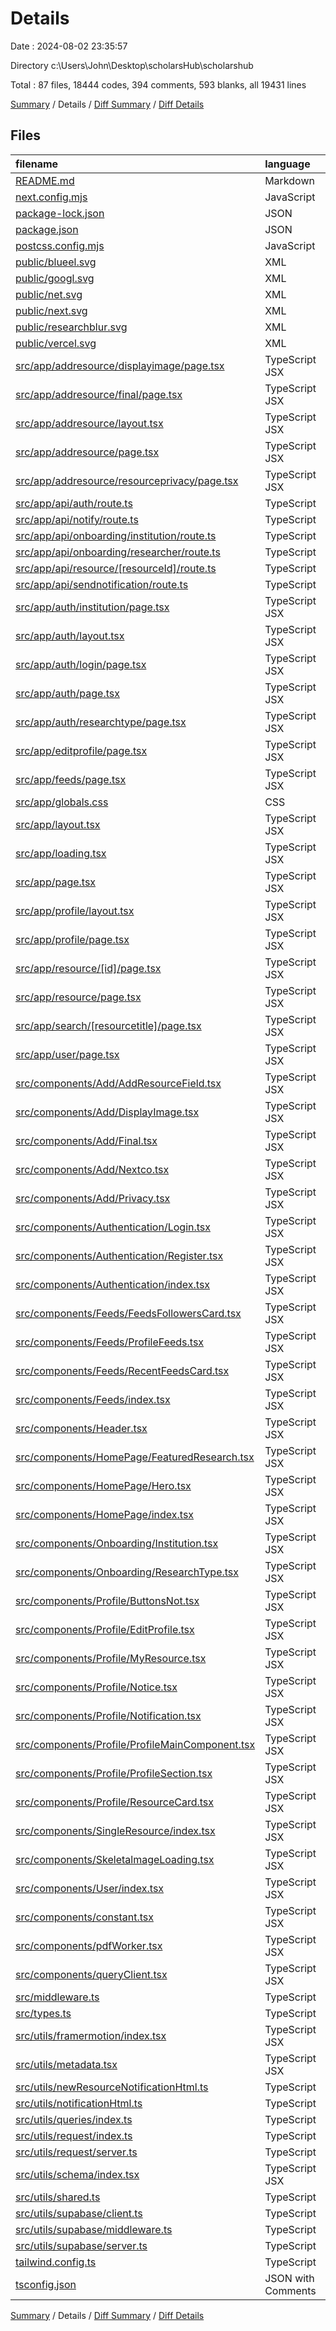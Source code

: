 # Details

Date : 2024-08-02 23:35:57

Directory c:\\Users\\John\\Desktop\\scholarsHub\\scholarshub

Total : 87 files,  18444 codes, 394 comments, 593 blanks, all 19431 lines

[Summary](results.md) / Details / [Diff Summary](diff.md) / [Diff Details](diff-details.md)

## Files
| filename | language | code | comment | blank | total |
| :--- | :--- | ---: | ---: | ---: | ---: |
| [README.md](/README.md) | Markdown | 25 | 0 | 14 | 39 |
| [next.config.mjs](/next.config.mjs) | JavaScript | 7 | 1 | 2 | 10 |
| [package-lock.json](/package-lock.json) | JSON | 13,228 | 0 | 1 | 13,229 |
| [package.json](/package.json) | JSON | 61 | 0 | 1 | 62 |
| [postcss.config.mjs](/postcss.config.mjs) | JavaScript | 6 | 1 | 2 | 9 |
| [public/blueel.svg](/public/blueel.svg) | XML | 12 | 0 | 1 | 13 |
| [public/googl.svg](/public/googl.svg) | XML | 6 | 0 | 1 | 7 |
| [public/net.svg](/public/net.svg) | XML | 6 | 0 | 1 | 7 |
| [public/next.svg](/public/next.svg) | XML | 1 | 0 | 0 | 1 |
| [public/researchblur.svg](/public/researchblur.svg) | XML | 12 | 0 | 1 | 13 |
| [public/vercel.svg](/public/vercel.svg) | XML | 1 | 0 | 0 | 1 |
| [src/app/addresource/displayimage/page.tsx](/src/app/addresource/displayimage/page.tsx) | TypeScript JSX | 15 | 0 | 5 | 20 |
| [src/app/addresource/final/page.tsx](/src/app/addresource/final/page.tsx) | TypeScript JSX | 17 | 0 | 7 | 24 |
| [src/app/addresource/layout.tsx](/src/app/addresource/layout.tsx) | TypeScript JSX | 18 | 0 | 5 | 23 |
| [src/app/addresource/page.tsx](/src/app/addresource/page.tsx) | TypeScript JSX | 28 | 0 | 8 | 36 |
| [src/app/addresource/resourceprivacy/page.tsx](/src/app/addresource/resourceprivacy/page.tsx) | TypeScript JSX | 11 | 0 | 4 | 15 |
| [src/app/api/auth/route.ts](/src/app/api/auth/route.ts) | TypeScript | 27 | 1 | 6 | 34 |
| [src/app/api/notify/route.ts](/src/app/api/notify/route.ts) | TypeScript | 30 | 0 | 6 | 36 |
| [src/app/api/onboarding/institution/route.ts](/src/app/api/onboarding/institution/route.ts) | TypeScript | 20 | 13 | 9 | 42 |
| [src/app/api/onboarding/researcher/route.ts](/src/app/api/onboarding/researcher/route.ts) | TypeScript | 31 | 1 | 7 | 39 |
| [src/app/api/resource/[resourceId]/route.ts](/src/app/api/resource/%5BresourceId%5D/route.ts) | TypeScript | 15 | 0 | 3 | 18 |
| [src/app/api/sendnotification/route.ts](/src/app/api/sendnotification/route.ts) | TypeScript | 40 | 1 | 6 | 47 |
| [src/app/auth/institution/page.tsx](/src/app/auth/institution/page.tsx) | TypeScript JSX | 18 | 0 | 8 | 26 |
| [src/app/auth/layout.tsx](/src/app/auth/layout.tsx) | TypeScript JSX | 6 | 0 | 5 | 11 |
| [src/app/auth/login/page.tsx](/src/app/auth/login/page.tsx) | TypeScript JSX | 19 | 0 | 5 | 24 |
| [src/app/auth/page.tsx](/src/app/auth/page.tsx) | TypeScript JSX | 20 | 0 | 5 | 25 |
| [src/app/auth/researchtype/page.tsx](/src/app/auth/researchtype/page.tsx) | TypeScript JSX | 20 | 0 | 7 | 27 |
| [src/app/editprofile/page.tsx](/src/app/editprofile/page.tsx) | TypeScript JSX | 18 | 0 | 8 | 26 |
| [src/app/feeds/page.tsx](/src/app/feeds/page.tsx) | TypeScript JSX | 14 | 0 | 6 | 20 |
| [src/app/globals.css](/src/app/globals.css) | CSS | 158 | 7 | 32 | 197 |
| [src/app/layout.tsx](/src/app/layout.tsx) | TypeScript JSX | 36 | 0 | 6 | 42 |
| [src/app/loading.tsx](/src/app/loading.tsx) | TypeScript JSX | 9 | 0 | 3 | 12 |
| [src/app/page.tsx](/src/app/page.tsx) | TypeScript JSX | 4 | 0 | 2 | 6 |
| [src/app/profile/layout.tsx](/src/app/profile/layout.tsx) | TypeScript JSX | 14 | 0 | 5 | 19 |
| [src/app/profile/page.tsx](/src/app/profile/page.tsx) | TypeScript JSX | 13 | 0 | 6 | 19 |
| [src/app/resource/[id]/page.tsx](/src/app/resource/%5Bid%5D/page.tsx) | TypeScript JSX | 53 | 1 | 9 | 63 |
| [src/app/resource/page.tsx](/src/app/resource/page.tsx) | TypeScript JSX | 5 | 0 | 3 | 8 |
| [src/app/search/[resourcetitle]/page.tsx](/src/app/search/%5Bresourcetitle%5D/page.tsx) | TypeScript JSX | 5 | 0 | 3 | 8 |
| [src/app/user/page.tsx](/src/app/user/page.tsx) | TypeScript JSX | 18 | 2 | 7 | 27 |
| [src/components/Add/AddResourceField.tsx](/src/components/Add/AddResourceField.tsx) | TypeScript JSX | 183 | 1 | 11 | 195 |
| [src/components/Add/DisplayImage.tsx](/src/components/Add/DisplayImage.tsx) | TypeScript JSX | 113 | 1 | 11 | 125 |
| [src/components/Add/Final.tsx](/src/components/Add/Final.tsx) | TypeScript JSX | 53 | 0 | 8 | 61 |
| [src/components/Add/Nextco.tsx](/src/components/Add/Nextco.tsx) | TypeScript JSX | 30 | 157 | 11 | 198 |
| [src/components/Add/Privacy.tsx](/src/components/Add/Privacy.tsx) | TypeScript JSX | 81 | 0 | 9 | 90 |
| [src/components/Authentication/Login.tsx](/src/components/Authentication/Login.tsx) | TypeScript JSX | 98 | 2 | 8 | 108 |
| [src/components/Authentication/Register.tsx](/src/components/Authentication/Register.tsx) | TypeScript JSX | 111 | 92 | 13 | 216 |
| [src/components/Authentication/index.tsx](/src/components/Authentication/index.tsx) | TypeScript JSX | 17 | 2 | 4 | 23 |
| [src/components/Feeds/FeedsFollowersCard.tsx](/src/components/Feeds/FeedsFollowersCard.tsx) | TypeScript JSX | 118 | 0 | 3 | 121 |
| [src/components/Feeds/ProfileFeeds.tsx](/src/components/Feeds/ProfileFeeds.tsx) | TypeScript JSX | 7 | 0 | 2 | 9 |
| [src/components/Feeds/RecentFeedsCard.tsx](/src/components/Feeds/RecentFeedsCard.tsx) | TypeScript JSX | 66 | 4 | 4 | 74 |
| [src/components/Feeds/index.tsx](/src/components/Feeds/index.tsx) | TypeScript JSX | 118 | 2 | 5 | 125 |
| [src/components/Header.tsx](/src/components/Header.tsx) | TypeScript JSX | 187 | 1 | 11 | 199 |
| [src/components/HomePage/FeaturedResearch.tsx](/src/components/HomePage/FeaturedResearch.tsx) | TypeScript JSX | 152 | 1 | 9 | 162 |
| [src/components/HomePage/Hero.tsx](/src/components/HomePage/Hero.tsx) | TypeScript JSX | 66 | 0 | 3 | 69 |
| [src/components/HomePage/index.tsx](/src/components/HomePage/index.tsx) | TypeScript JSX | 12 | 0 | 3 | 15 |
| [src/components/Onboarding/Institution.tsx](/src/components/Onboarding/Institution.tsx) | TypeScript JSX | 162 | 1 | 13 | 176 |
| [src/components/Onboarding/ResearchType.tsx](/src/components/Onboarding/ResearchType.tsx) | TypeScript JSX | 93 | 3 | 7 | 103 |
| [src/components/Profile/ButtonsNot.tsx](/src/components/Profile/ButtonsNot.tsx) | TypeScript JSX | 30 | 1 | 5 | 36 |
| [src/components/Profile/EditProfile.tsx](/src/components/Profile/EditProfile.tsx) | TypeScript JSX | 113 | 7 | 14 | 134 |
| [src/components/Profile/MyResource.tsx](/src/components/Profile/MyResource.tsx) | TypeScript JSX | 85 | 2 | 16 | 103 |
| [src/components/Profile/Notice.tsx](/src/components/Profile/Notice.tsx) | TypeScript JSX | 74 | 1 | 8 | 83 |
| [src/components/Profile/Notification.tsx](/src/components/Profile/Notification.tsx) | TypeScript JSX | 151 | 9 | 16 | 176 |
| [src/components/Profile/ProfileMainComponent.tsx](/src/components/Profile/ProfileMainComponent.tsx) | TypeScript JSX | 285 | 18 | 19 | 322 |
| [src/components/Profile/ProfileSection.tsx](/src/components/Profile/ProfileSection.tsx) | TypeScript JSX | 42 | 1 | 4 | 47 |
| [src/components/Profile/ResourceCard.tsx](/src/components/Profile/ResourceCard.tsx) | TypeScript JSX | 174 | 8 | 15 | 197 |
| [src/components/SingleResource/index.tsx](/src/components/SingleResource/index.tsx) | TypeScript JSX | 256 | 2 | 17 | 275 |
| [src/components/SkeletalmageLoading.tsx](/src/components/SkeletalmageLoading.tsx) | TypeScript JSX | 30 | 2 | 4 | 36 |
| [src/components/User/index.tsx](/src/components/User/index.tsx) | TypeScript JSX | 120 | 2 | 6 | 128 |
| [src/components/constant.tsx](/src/components/constant.tsx) | TypeScript JSX | 312 | 0 | 3 | 315 |
| [src/components/pdfWorker.tsx](/src/components/pdfWorker.tsx) | TypeScript JSX | 11 | 0 | 2 | 13 |
| [src/components/queryClient.tsx](/src/components/queryClient.tsx) | TypeScript JSX | 8 | 0 | 3 | 11 |
| [src/middleware.ts](/src/middleware.ts) | TypeScript | 18 | 9 | 3 | 30 |
| [src/types.ts](/src/types.ts) | TypeScript | 48 | 1 | 6 | 55 |
| [src/utils/framermotion/index.tsx](/src/utils/framermotion/index.tsx) | TypeScript JSX | 59 | 0 | 6 | 65 |
| [src/utils/metadata.tsx](/src/utils/metadata.tsx) | TypeScript JSX | 33 | 1 | 5 | 39 |
| [src/utils/newResourceNotificationHtml.ts](/src/utils/newResourceNotificationHtml.ts) | TypeScript | 136 | 0 | 6 | 142 |
| [src/utils/notificationHtml.ts](/src/utils/notificationHtml.ts) | TypeScript | 85 | 1 | 2 | 88 |
| [src/utils/queries/index.ts](/src/utils/queries/index.ts) | TypeScript | 86 | 0 | 12 | 98 |
| [src/utils/request/index.ts](/src/utils/request/index.ts) | TypeScript | 317 | 17 | 53 | 387 |
| [src/utils/request/server.ts](/src/utils/request/server.ts) | TypeScript | 21 | 0 | 4 | 25 |
| [src/utils/schema/index.tsx](/src/utils/schema/index.tsx) | TypeScript JSX | 26 | 1 | 5 | 32 |
| [src/utils/shared.ts](/src/utils/shared.ts) | TypeScript | 4 | 0 | 1 | 5 |
| [src/utils/supabase/client.ts](/src/utils/supabase/client.ts) | TypeScript | 6 | 0 | 2 | 8 |
| [src/utils/supabase/middleware.ts](/src/utils/supabase/middleware.ts) | TypeScript | 64 | 10 | 5 | 79 |
| [src/utils/supabase/server.ts](/src/utils/supabase/server.ts) | TypeScript | 30 | 6 | 2 | 38 |
| [tailwind.config.ts](/tailwind.config.ts) | TypeScript | 80 | 0 | 3 | 83 |
| [tsconfig.json](/tsconfig.json) | JSON with Comments | 26 | 0 | 1 | 27 |

[Summary](results.md) / Details / [Diff Summary](diff.md) / [Diff Details](diff-details.md)